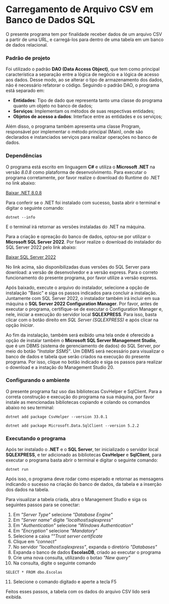 # Carregamento de Arquivo CSV em Banco de Dados SQL

O presente programa tem por finalidade receber dados de um arquivo CSV a partir de uma URL, e carregá-los para dentro de uma tabela em um banco de dados relacional.

### Padrão de projeto
Foi utilizado o padrão **DAO (Data Access Object)**, que tem como principal característica a separação entre a lógica de negócio e a lógica de acesso aos dados. Desse modo, ao se alterar o tipo de armazenamento dos dados, não é necessário refatorar o código.
Seguindo o padrão DAO, o programa está separado em:
- **Entidades**: Tipo de dado que representa tanto uma classe do programa quanto um objeto no banco de dados;
- **Serviços**: Implementam os métodos de suas respectivas entidades;
- **Objetos de acesso a  dados**: Interface entre as entidades e os serviços;

Além disso, o programa também apresenta uma classe  Program, responsável por implementar o método principal (Main), onde são declarados e instanciados serviços para realizar operações no banco de dados.

### Dependências
O programa está escrito em linguagem **C#** e utiliza o **Microsoft .NET** na versão *8.0.8* como plataforma de desenvolvimento. Para executar o programa corretamente, por favor realize o download do Runtime do .NET no link abaixo:

[Baixar .NET 8.0.8](https://dotnet.microsoft.com/pt-br/download/dotnet/8.0)

Para conferir se o .NET foi instalado com sucesso, basta abrir o terminal e digitar o seguinte comando:

``dotnet --info``

E o terminal irá retornar as versões instaladas do .NET na máquina.

Para a criação e opreação do banco de dados, optou-se por utilizar o **Microsoft SQL Server 2022**. Por favor realize o download do instalador do SQL Server 2022 pelo link abaixo:

[Baixar SQL Server 2022](https://www.microsoft.com/pt-br/sql-server/sql-server-downloads)

No link acima, são disponibilizadas duas versões do SQL Server para download: a versão de desenvolvedor e a versão express. Para o correto funcionamento do presente programa, por favor utilize a versão express.


Após baixado, execute o arquivo do instalador, selecione a opção de instalação "Basic" e siga os passos indicados para concluir a instalação. Juntamente com SQL Server 2022, o instalador também irá incluir em sua máquina o **SQL Server 2022 Configuration Manager**. Por favor, antes de executar o programa, certifique-se de executar o Configuration Manager e, nele, iniciar a execução do servidor local **SQLEXPRESS**. Para isso, basta clicar com o botão direito em *SQL Server (SQLEXPRESS)* e após clicar na opção *Iniciar*.


Ao fim da instalação, também será exibido uma tela onde é oferecido a opção de instalar também o **Microsoft SQL Server Management Studio**, que é um DBMS (sistema de gerenciamento de dados) do SQL Server, por meio do botão *"Instalar SSMS"*. Um DBMS será necessário para visualizar o banco de dados e tabela que serão criados na execução do presente programa. Por isso, clique no botão indicado e siga os passos para realizar o download e a instação do Management Studio 20.


### Configurando o ambiente
O presente programa faz uso das bibliotecas CsvHelper e SqlClient. Para a correta construção e execução do programa na sua máquina, por favor instale as mencionadas bibliotecas copiando e colando os comandos abaixo no seu terminal:

``dotnet add package CsvHelper --version 33.0.1``

``dotnet add package Microsoft.Data.SqlClient --version 5.2.2``

### Executando o programa
Após ter instalado o **.NET** e o **SQL Server**, ter inicializado o servidor local **SQLEXPRESS**, e ter adicionado as bibliotecas **CsvHelper** e **SqlClient**, para executar o programa basta abrir o terminal e digitar o seguinte comando: 

``dotnet run``

Após isso, o programa deve rodar como esperado e retornar as mensagens indicando o sucesso na criação do banco de dados, da tabela e a inserção dos dados na tabela.

Para visualizar a tabela criada, abra o Management Studio e siga os seguintes passos para se conectar:

1. Em *"Server Type"* selecione *"Database Engine"*
2. Em *"Server name"* digite *"localhost\sqlexpress"*
3. Em "*Authentication"* selecione *"Windows Authentication"*
4. Em *"Encryption"* selecione *"Mandatory"*
5. Selecione a caixa *""Trust server certificate*
6. Clique em *"connect"*
7. No servidor *"localhost\sqlexpress"*, expanda o diretório *"Databases"*
8. Expanda o banco de dados **EscolasDB**, criado ao executar o programa
9. Crie uma nova consulta, utilizando o botao *"New query"*
10. Na consulta, digite o seguinte comando

``SELECT * FROM dbo.Escolas``

11. Selecione o comando digitado e aperte a tecla F5

Feitos esses passos, a tabela com os dados do arquivo CSV lido será exibida.
